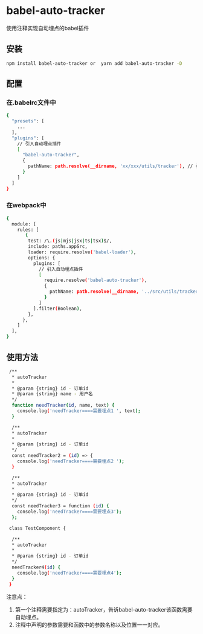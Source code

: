 # babel-auto-tracker

 使用注释实现自动埋点的babel插件

## 安装

```sh
npm install babel-auto-tracker or  yarn add babel-auto-tracker -D
```

## 配置

### 在.babelrc文件中

```sh
{
  "presets": [
    ...
  ],
  "plugins": [
    // 引入自动埋点插件
    [
      "babel-auto-tracker",
      {
        pathName: path.resolve(__dirname, 'xx/xxx/utils/tracker'), // 引入埋点方法的文件路径
      }
    ]
  ]
}
```

### 在webpack中

```sh
{
  module: [
    rules: [
       {
        test: /\.(js|mjs|jsx|ts|tsx)$/,
        include: paths.appSrc,
        loader: require.resolve('babel-loader'),
        options: {
          plugins: [
            // 引入自动埋点插件
            [
              require.resolve('babel-auto-tracker'),
              {
                pathName: path.resolve(__dirname, '../src/utils/tracker'), // 引入埋点方法的文件路径
              }
            ]
          ].filter(Boolean),
        },
      },
    ]
  ],
}
```

## 使用方法

```sh
 /**
  * autoTracker
  *
  * @param {string} id - 订单id
  * @param {string} name - 用户名
  */
  function needTracker(id, name, text) {
    console.log('needTracker====需要埋点1 ', text);
  }

  /**
  * autoTracker
  * 
  * @param {string} id - 订单id
  */
  const needTracker2 = (id) => {
    console.log('needTracker====需要埋点2 ');
  }

  /**
  * autoTracker
  * 
  * @param {string} id - 订单id
  */
  const needTracker3 = function (id) {
    console.log('needTracker====需要埋点3');
  };
```

```sh
 class TestComponent {

  /**
  * autoTracker
  * 
  * @param {string} id - 订单id
  */
  needTracker4(id) {
    console.log('needTracker====需要埋点4');
  }
 }

```

注意点：

1. 第一个注释需要指定为：autoTracker，告诉babel-auto-tracker该函数需要自动埋点。
2. 注释中声明的参数需要和函数中的参数名称以及位置一一对应。

